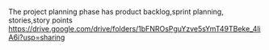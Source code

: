 The project planning phase has product backlog,sprint planning, stories,story points
https://drive.google.com/drive/folders/1bFNROsPguYzve5sYmT49TBeke_4liA6i?usp=sharing
